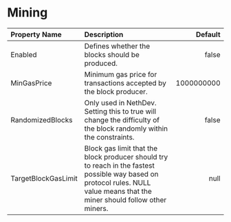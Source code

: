 # Mining

| Property Name | Description | Default |
| :--- | :--- | ---: |
| Enabled | Defines whether the blocks should be produced. | false |
| MinGasPrice | Minimum gas price for transactions accepted by the block producer. | 1000000000 |
| RandomizedBlocks | Only used in NethDev. Setting this to true will change the difficulty of the block randomly within the constraints. | false |
| TargetBlockGasLimit | Block gas limit that the block producer should try to reach in the fastest possible way based on protocol rules. NULL value means that the miner should follow other miners. | null |


